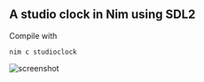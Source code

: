 ## A studio clock in Nim using SDL2

Compile with

```nim c studioclock```

![screenshot](https://github.com/mdoege/nim-studio/raw/master/screenshot.png "nim-studio screenshot")
